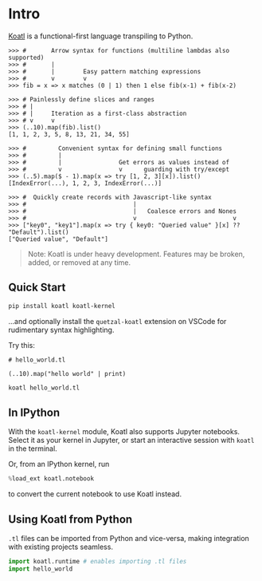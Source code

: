 # Intro

[Koatl](https://github.com/skkestrel/koatl) is a functional-first language transpiling to Python.

```koatl
>>> #       Arrow syntax for functions (multiline lambdas also supported)
>>> #       |
>>> #       |        Easy pattern matching expressions
>>> #       v        v
>>> fib = x => x matches (0 | 1) then 1 else fib(x-1) + fib(x-2)

>>> # Painlessly define slices and ranges
>>> # |
>>> # |     Iteration as a first-class abstraction
>>> # v     v
>>> (..10).map(fib).list()
[1, 1, 2, 3, 5, 8, 13, 21, 34, 55]

>>> #         Convenient syntax for defining small functions
>>> #         |
>>> #         |                Get errors as values instead of
>>> #         v                v      guarding with try/except
>>> (..5).map($ - 1).map(x => try [1, 2, 3][x]).list()
[IndexError(...), 1, 2, 3, IndexError(...)]

>>> #  Quickly create records with Javascript-like syntax
>>> #                              |
>>> #                              |   Coalesce errors and Nones
>>> #                              v                           v
>>> ["key0", "key1"].map(x => try { key0: "Queried value" }[x] ?? "Default").list()
["Queried value", "Default"]
```

> Note: Koatl is under heavy development. Features may be broken, added, or removed at any time.

## Quick Start

```bash
pip install koatl koatl-kernel
```

...and optionally install the `quetzal-koatl` extension on VSCode for rudimentary syntax highlighting.

Try this:

```koatl
# hello_world.tl

(..10).map("hello world" | print)
```

```bash
koatl hello_world.tl
```

## In IPython

With the `koatl-kernel` module, Koatl also supports Jupyter notebooks.
Select it as your kernel in Jupyter, or start an interactive session with `koatl` in the terminal.

Or, from an IPython kernel, run

```python
%load_ext koatl.notebook
```

to convert the current notebook to use Koatl instead.

## Using Koatl from Python

`.tl` files can be imported from Python and vice-versa, making integration with existing projects seamless.

```python
import koatl.runtime # enables importing .tl files
import hello_world
```
